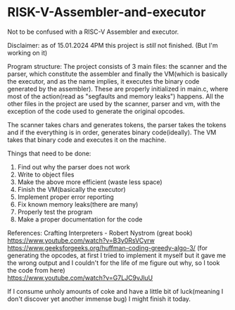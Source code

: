 # RISK-V-Assembler-and-executor
Not to be confused with a RISC-V Assembler and executor.

Disclaimer: as of 15.01.2024 4PM this project is _still_ not finished. (But I'm working on it)

Program structure: The project consists of 3 main files: the scanner and the parser, which constitute the assembler and finally the VM(which is basically the executor, and as the name implies, it executes the binary code generated by the assembler). These are properly initialized in main.c, where most of the action(read as "segfaults and memory leaks") happens. All the other files in the project are used by the scanner, parser and vm, with the exception of the code used to generate the original opcodes.

The scanner takes chars and generates tokens, the parser takes the tokens and if the everything is in order, generates binary code(ideally). The VM takes that binary code and executes it on the machine. 

Things that need to be done:
  1) Find out why the parser does not work
  2) Write to object files
  3) Make the above more efficient (waste less space)
  4) Finish the VM(basically the executor)
  5) Implement proper error reporting
  6) Fix known memory leaks(there are many)
  7) Properly test the program
  8) Make a proper documentation for the code

References: 
  Crafting Interpreters - Robert Nystrom (great book)  
  https://www.youtube.com/watch?v=B3y0RsVCyrw  
  https://www.geeksforgeeks.org/huffman-coding-greedy-algo-3/ (for generating the opcodes, at first I tried to implement it myself but it gave me the wrong output and I couldn't for the life of me figure out why, so I took the code from here)  
  https://www.youtube.com/watch?v=G7LJC9vJluU

If I consume unholy amounts of coke and have a little bit of luck(meaning I don't discover yet another immense bug) I might finish it today.
